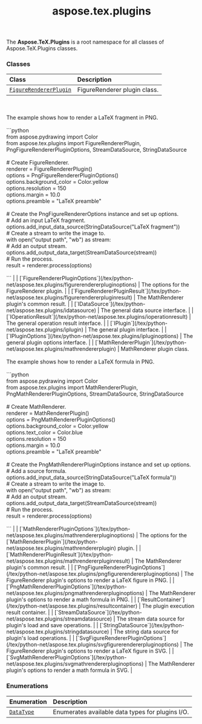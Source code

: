 ﻿---
title: aspose.tex.plugins
second_title: Aspose.TeX for Python via .NET API References
description: 
type: docs
weight: 10
url: /python-net/aspose.tex.plugins/
is_root: false
---

The **Aspose.TeX.Plugins**  is a root namespace for all classes of Aspose.TeX.Plugins classes.

### Classes
| Class | Description |
| :- | :- |
| [`FigureRendererPlugin`](/tex/python-net/aspose.tex.plugins/figurerendererplugin) | FigureRenderer plugin class.<br/><br/>The example shows how to render a LaTeX fragment in PNG.<br/><br/>```python<br/>from aspose.pydrawing import Color<br/>from aspose.tex.plugins import FigureRendererPlugin, PngFigureRendererPluginOptions, StreamDataSource, StringDataSource<br/><br/>#  Create FigureRenderer.<br/>renderer = FigureRendererPlugin()<br/>options = PngFigureRendererPluginOptions()<br/>options.background_color = Color.yellow<br/>options.resolution = 150<br/>options.margin = 10.0<br/>options.preamble = "LaTeX preamble"<br/><br/>#  Create the PngFigureRendererOptions instance and set up options.<br/>#  Add an input LaTeX fragment.<br/>options.add_input_data_source(StringDataSource("LaTeX fragment"))<br/>#  Create a stream to write the image to.<br/>with open("output path", "wb") as stream:<br/>    #  Add an output stream.<br/>    options.add_output_data_target(StreamDataSource(stream))<br/>    #  Run the process.<br/>    result = renderer.process(options)<br/><br/>``` |
| [`FigureRendererPluginOptions`](/tex/python-net/aspose.tex.plugins/figurerendererpluginoptions) | The options for the FigureRenderer plugin. |
| [`FigureRendererPluginResult`](/tex/python-net/aspose.tex.plugins/figurerendererpluginresult) | The MathRenderer plugin's common result. |
| [`IDataSource`](/tex/python-net/aspose.tex.plugins/idatasource) | The general data source interface. |
| [`IOperationResult`](/tex/python-net/aspose.tex.plugins/ioperationresult) | The general operation result interface. |
| [`IPlugin`](/tex/python-net/aspose.tex.plugins/iplugin) | The general plugin interface. |
| [`IPluginOptions`](/tex/python-net/aspose.tex.plugins/ipluginoptions) | The general plugin options interface. |
| [`MathRendererPlugin`](/tex/python-net/aspose.tex.plugins/mathrendererplugin) | MathRenderer plugin class.<br/><br/>The example shows how to render a LaTeX formula in PNG.<br/><br/>```python<br/>from aspose.pydrawing import Color<br/>from aspose.tex.plugins import MathRendererPlugin, PngMathRendererPluginOptions, StreamDataSource, StringDataSource<br/><br/>#  Create MathRenderer.<br/>renderer = MathRendererPlugin()<br/>options = PngMathRendererPluginOptions()<br/>options.background_color = Color.yellow<br/>options.text_color = Color.blue<br/>options.resolution = 150<br/>options.margin = 10.0<br/>options.preamble = "LaTeX preamble"<br/><br/>#  Create the PngMathRendererPluginOptions instance and set up options.<br/>#  Add a source formula.<br/>options.add_input_data_source(StringDataSource("LaTeX formula"))<br/>#  Create a stream to write the image to.<br/>with open("output path", "wb") as stream:<br/>    #  Add an output stream.<br/>    options.add_output_data_target(StreamDataSource(stream))<br/>    #  Run the process.<br/>    result = renderer.process(options)<br/><br/>``` |
| [`MathRendererPluginOptions`](/tex/python-net/aspose.tex.plugins/mathrendererpluginoptions) | The options for the [`MathRendererPlugin`](/tex/python-net/aspose.tex.plugins/mathrendererplugin) plugin. |
| [`MathRendererPluginResult`](/tex/python-net/aspose.tex.plugins/mathrendererpluginresult) | The MathRenderer plugin's common result. |
| [`PngFigureRendererPluginOptions`](/tex/python-net/aspose.tex.plugins/pngfigurerendererpluginoptions) | The FigureRenderer plugin's options to render a LaTeX figure in PNG. |
| [`PngMathRendererPluginOptions`](/tex/python-net/aspose.tex.plugins/pngmathrendererpluginoptions) | The MathRenderer plugin's options to render a math formula in PNG. |
| [`ResultContainer`](/tex/python-net/aspose.tex.plugins/resultcontainer) | The plugin execution result container. |
| [`StreamDataSource`](/tex/python-net/aspose.tex.plugins/streamdatasource) | The stream data source for plugin's load and save operations. |
| [`StringDataSource`](/tex/python-net/aspose.tex.plugins/stringdatasource) | The string data source for plugin's load operations. |
| [`SvgFigureRendererPluginOptions`](/tex/python-net/aspose.tex.plugins/svgfigurerendererpluginoptions) | The FigureRenderer plugin's options to render a LaTeX figure in SVG. |
| [`SvgMathRendererPluginOptions`](/tex/python-net/aspose.tex.plugins/svgmathrendererpluginoptions) | The MathRenderer plugin's options to render a math formula in SVG. |


### Enumerations
| Enumeration | Description |
| :- | :- |
| [`DataType`](/tex/python-net/aspose.tex.plugins/datatype) | Enumerates available data types for plugins I/O. |



